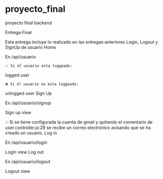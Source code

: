 # proyecto_final
proyecto final backend

Entrega Final

Esta entrega incluye lo realizado en las entregas anteriores
Login, Logout y SignUp de usuario
Home

En /api/usuario

    ✅ Si el usuario esta loggeado:

logged user

    ❌ Si el usuario no esta loggeado:

unlogged user
Sign Up

En /api/usuario/signup

Sign up view

💡 Si se tiene configurada la cuenta de gmail y quitando el comentario de user.controller.js:28 se recibe un correo electrónico avisando que se ha creado un usuario.
Log in

En /api/usuario/login

Login view
Log out

En /api/usuario/logout

Logout view
